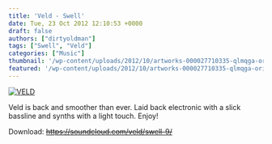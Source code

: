 ```yaml
---
title: 'Veld - Swell'
date: Tue, 23 Oct 2012 12:10:53 +0000
draft: false
authors: ["dirtyoldman"]
tags: ["Swell", "Veld"]
categories: ["Music"]
thumbnail: '/wp-content/uploads/2012/10/artworks-000027710335-qlmqga-original-150x150.jpg'
featured: '/wp-content/uploads/2012/10/artworks-000027710335-qlmqga-original-304x190.jpg'
---
```


[![](/wp-content/uploads/2012/10/artworks-000027710335-qlmqga-original-e1350993308370.jpg "VELD")](/2012/10/23/veld-swell/artworks-000027710335-qlmqga-original-2/)

Veld is back and smoother than ever. Laid back electronic with a slick bassline and synths with a light touch. Enjoy!

Download: ~~https://soundcloud.com/veld/swell-9/~~

